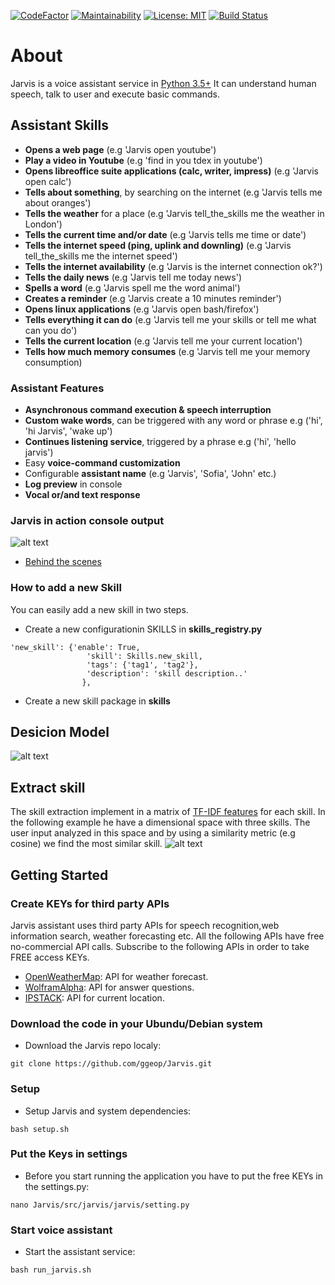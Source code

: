 [![CodeFactor](https://www.codefactor.io/repository/github/ggeop/python-voice-assistant/badge)](https://www.codefactor.io/repository/github/ggeop/Python-voice-assistant)
[![Maintainability](https://api.codeclimate.com/v1/badges/8c90305e22186cc2c9d5/maintainability)](https://codeclimate.com/github/ggeop/Python-voice-assistant/maintainability)
[![License: MIT](https://img.shields.io/badge/License-MIT-yellow.svg)](https://opensource.org/licenses/MIT)
[![Build Status](https://travis-ci.org/ggeop/Python-voice-assistant.svg?branch=master)](https://travis-ci.org/ggeop/Python-voice-assistant)

# About
Jarvis is a voice assistant service in [Python 3.5+](https://www.python.org/downloads/release/python-360/)
It can understand human speech, talk to user and execute basic commands.

## Assistant Skills
*   **Opens a web page** (e.g 'Jarvis open youtube')
*   **Play a video in Youtube** (e.g 'find in you tdex in youtube')
*   **Opens libreoffice suite applications (calc, writer, impress)** (e.g 'Jarvis open calc')
*   **Tells about something**, by searching on the internet (e.g 'Jarvis tells me about oranges')
*   **Tells the weather** for a place (e.g 'Jarvis tell_the_skills me the weather in London')
*   **Tells the current time and/or date** (e.g 'Jarvis tells me time or date')
*   **Tells the internet speed (ping, uplink and downling)** (e.g 'Jarvis tell_the_skills me the internet speed')
*   **Tells the internet availability** (e.g 'Jarvis is the internet connection ok?')
*   **Tells the daily news** (e.g 'Jarvis tell me today news')
*   **Spells a word** (e.g 'Jarvis spell me the word animal')
*   **Creates a reminder** (e.g 'Jarvis create a 10 minutes reminder')
*   **Opens linux applications** (e.g 'Jarvis open bash/firefox')
*   **Tells everything it can do** (e.g 'Jarvis tell me your skills or tell me what can you do')
*   **Tells the current location** (e.g 'Jarvis tell me your current location')
*   **Tells how much memory consumes** (e.g 'Jarvis tell me your memory consumption)

### Assistant Features
*   **Asynchronous command execution & speech interruption**
*   **Custom wake words**, can be triggered with any word or phrase e.g ('hi', 'hi Jarvis', 'wake up') 
*   **Continues listening service**, triggered by a phrase e.g ('hi', 'hello jarvis')
*   Easy **voice-command customization**
*   Configurable **assistant name** (e.g 'Jarvis', 'Sofia', 'John' etc.)
*   **Log preview** in console
*   **Vocal or/and text response**

### Jarvis in action console output
![alt text](https://github.com/ggeop/Jarvis/blob/master/imgs/Jarvis_printscreen.PNG)

*   [Behind the scenes](https://github.com/ggeop/Jarvis/blob/master/imgs/jarvis_log.PNG)

### How to add a new Skill
You can easily add a new skill in two steps.
*   Create a new configurationin SKILLS in **skills_registry.py**
```{python}
'new_skill': {'enable': True,
                 'skill': Skills.new_skill,
                 'tags': {'tag1', 'tag2'},
                 'description': 'skill description..'
                },                
```
*   Create a new skill package in **skills**

## Desicion Model
![alt text](https://github.com/ggeop/Jarvis/blob/master/imgs/desicion_model.png)

## Extract skill
The skill extraction implement in a matrix of [TF-IDF features](https://scikit-learn.org/stable/modules/generated/sklearn.feature_extraction.text.TfidfVectorizer.html) for each skill.
In the following example he have a dimensional space with three skills.
The user input analyzed in this space and by using a similarity metric (e.g cosine) we find the most similar skill.
![alt text](https://github.com/ggeop/Jarvis/blob/master/imgs/skill_space_desicion.png)

## Getting Started
### Create KEYs for third party APIs
Jarvis assistant uses third party APIs for speech recognition,web information search, weather forecasting etc.
All the following APIs have free no-commercial API calls. Subscribe to the following APIs in order to take FREE access KEYs.
*   [OpenWeatherMap](https://openweathermap.org/appid): API for weather forecast.
*   [WolframAlpha](https://developer.wolframalpha.com/portal/myapps/): API for answer questions.
*   [IPSTACK](https://ipstack.com/signup/free): API for current location.
### Download the code in your Ubundu/Debian system
*   Download the Jarvis repo localy:

```{bash}
git clone https://github.com/ggeop/Jarvis.git

```

### Setup 
*   Setup Jarvis and system dependencies:
```{bash}
bash setup.sh
```

### Put the Keys in settings
*   Before you start running the application you have to put the free KEYs in the settings.py:
```{bash}
nano Jarvis/src/jarvis/jarvis/setting.py
```

### Start voice assistant
*   Start the assistant service:
```{bash}
bash run_jarvis.sh
```

